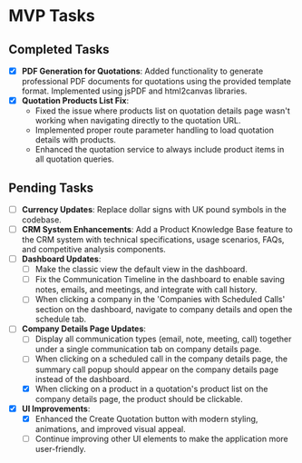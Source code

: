 # MVP Tasks

## Completed Tasks
- [x] **PDF Generation for Quotations**: Added functionality to generate professional PDF documents for quotations using the provided template format. Implemented using jsPDF and html2canvas libraries.
- [x] **Quotation Products List Fix**:
  - Fixed the issue where products list on quotation details page wasn't working when navigating directly to the quotation URL.
  - Implemented proper route parameter handling to load quotation details with products.
  - Enhanced the quotation service to always include product items in all quotation queries.

## Pending Tasks
- [ ] **Currency Updates**: Replace dollar signs with UK pound symbols in the codebase.
- [ ] **CRM System Enhancements**: Add a Product Knowledge Base feature to the CRM system with technical specifications, usage scenarios, FAQs, and competitive analysis components.
- [ ] **Dashboard Updates**:
  - [ ] Make the classic view the default view in the dashboard.
  - [ ] Fix the Communication Timeline in the dashboard to enable saving notes, emails, and meetings, and integrate with call history.
  - [ ] When clicking a company in the 'Companies with Scheduled Calls' section on the dashboard, navigate to company details and open the schedule tab.
- [ ] **Company Details Page Updates**:
  - [ ] Display all communication types (email, note, meeting, call) together under a single communication tab on company details page.
  - [ ] When clicking on a scheduled call in the company details page, the summary call popup should appear on the company details page instead of the dashboard.
  - [x] When clicking on a product in a quotation's product list on the company details page, the product should be clickable.
- [x] **UI Improvements**:
  - [x] Enhanced the Create Quotation button with modern styling, animations, and improved visual appeal.
  - [ ] Continue improving other UI elements to make the application more user-friendly.
